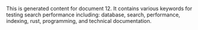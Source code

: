 This is generated content for document 12. It contains various keywords for testing search performance including: database, search, performance, indexing, rust, programming, and technical documentation.